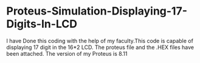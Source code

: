 # Proteus-Simulation-Displaying-17-Digits-In-LCD
I have Done this coding with the help of my faculty.This code is capable of displaying 17 digit in the 16*2 LCD. The proteus file and the 
.HEX files have been attached. The version of my Proteus is 8.11
